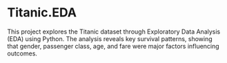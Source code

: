 # Titanic.EDA
This project explores the Titanic dataset through Exploratory Data Analysis (EDA) using Python. The analysis reveals key survival patterns, showing that gender, passenger class, age, and fare were major factors influencing outcomes.
